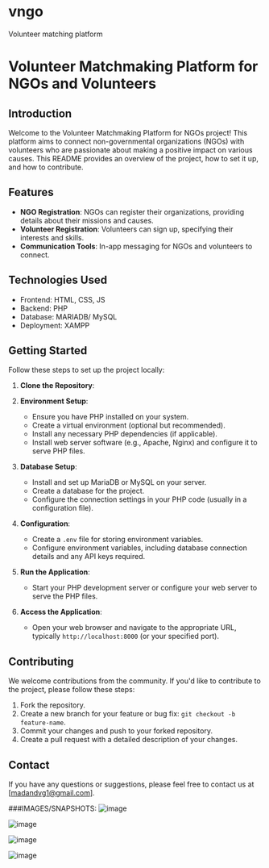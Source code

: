 
# vngo
Volunteer matching platform

# Volunteer Matchmaking Platform for NGOs and Volunteers

## Introduction
Welcome to the Volunteer Matchmaking Platform for NGOs project! This platform aims to connect non-governmental organizations (NGOs) with volunteers who are passionate about making a positive impact on various causes. This README provides an overview of the project, how to set it up, and how to contribute.

## Features
- **NGO Registration**: NGOs can register their organizations, providing details about their missions and causes.
- **Volunteer Registration**: Volunteers can sign up, specifying their interests and skills.
- **Communication Tools**: In-app messaging for NGOs and volunteers to connect.


## Technologies Used
- Frontend: HTML, CSS, JS
- Backend: PHP
- Database: MARIADB/ MySQL
- Deployment: XAMPP

## Getting Started
Follow these steps to set up the project locally:

1. **Clone the Repository**:

2. **Environment Setup**:
   - Ensure you have PHP installed on your system.
   - Create a virtual environment (optional but recommended).
   - Install any necessary PHP dependencies (if applicable).
   - Install web server software (e.g., Apache, Nginx) and configure it to serve PHP files.

3. **Database Setup**:
   - Install and set up MariaDB or MySQL on your server.
   - Create a database for the project.
   - Configure the connection settings in your PHP code (usually in a configuration file).

4. **Configuration**:
   - Create a `.env` file for storing environment variables.
   - Configure environment variables, including database connection details and any API keys required.

5. **Run the Application**:
   - Start your PHP development server or configure your web server to serve the PHP files.

6. **Access the Application**:
   - Open your web browser and navigate to the appropriate URL, typically `http://localhost:8000` (or your specified port).



## Contributing
We welcome contributions from the community. If you'd like to contribute to the project, please follow these steps:

1. Fork the repository.
2. Create a new branch for your feature or bug fix: `git checkout -b feature-name`.
3. Commit your changes and push to your forked repository.
4. Create a pull request with a detailed description of your changes.


## Contact
If you have any questions or suggestions, please feel free to contact us at [madandvg1@gmail.com].

###IMAGES/SNAPSHOTS:
![image](https://github.com/Madan-26/VNGO/assets/117678430/4dd97088-ec93-483f-bde3-93eccce68551)

![image](https://github.com/Madan-26/VNGO/assets/117678430/7db50d47-55b9-4325-9868-040322db96b9)

![image](https://github.com/Madan-26/VNGO/assets/117678430/7f972d26-141a-4be5-95c1-df511f0819bb)

![image](https://github.com/Madan-26/VNGO/assets/117678430/f250d367-5dce-4a9f-9ea9-7a4098459c42)

